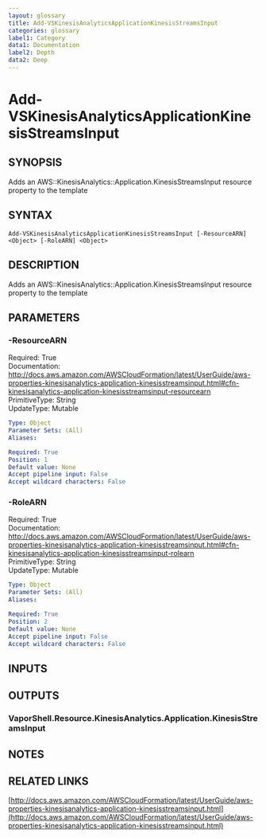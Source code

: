 ```yaml
---
layout: glossary
title: Add-VSKinesisAnalyticsApplicationKinesisStreamsInput
categories: glossary
label1: Category
data1: Documentation
label2: Depth
data2: Deep
---
```


# Add-VSKinesisAnalyticsApplicationKinesisStreamsInput

## SYNOPSIS
Adds an AWS::KinesisAnalytics::Application.KinesisStreamsInput resource property to the template

## SYNTAX

```
Add-VSKinesisAnalyticsApplicationKinesisStreamsInput [-ResourceARN] <Object> [-RoleARN] <Object>
```

## DESCRIPTION
Adds an AWS::KinesisAnalytics::Application.KinesisStreamsInput resource property to the template

## PARAMETERS

### -ResourceARN
Required: True    
Documentation: http://docs.aws.amazon.com/AWSCloudFormation/latest/UserGuide/aws-properties-kinesisanalytics-application-kinesisstreamsinput.html#cfn-kinesisanalytics-application-kinesisstreamsinput-resourcearn    
PrimitiveType: String    
UpdateType: Mutable

```yaml
Type: Object
Parameter Sets: (All)
Aliases: 

Required: True
Position: 1
Default value: None
Accept pipeline input: False
Accept wildcard characters: False
```

### -RoleARN
Required: True    
Documentation: http://docs.aws.amazon.com/AWSCloudFormation/latest/UserGuide/aws-properties-kinesisanalytics-application-kinesisstreamsinput.html#cfn-kinesisanalytics-application-kinesisstreamsinput-rolearn    
PrimitiveType: String    
UpdateType: Mutable

```yaml
Type: Object
Parameter Sets: (All)
Aliases: 

Required: True
Position: 2
Default value: None
Accept pipeline input: False
Accept wildcard characters: False
```

## INPUTS

## OUTPUTS

### VaporShell.Resource.KinesisAnalytics.Application.KinesisStreamsInput

## NOTES

## RELATED LINKS

[http://docs.aws.amazon.com/AWSCloudFormation/latest/UserGuide/aws-properties-kinesisanalytics-application-kinesisstreamsinput.html](http://docs.aws.amazon.com/AWSCloudFormation/latest/UserGuide/aws-properties-kinesisanalytics-application-kinesisstreamsinput.html)

